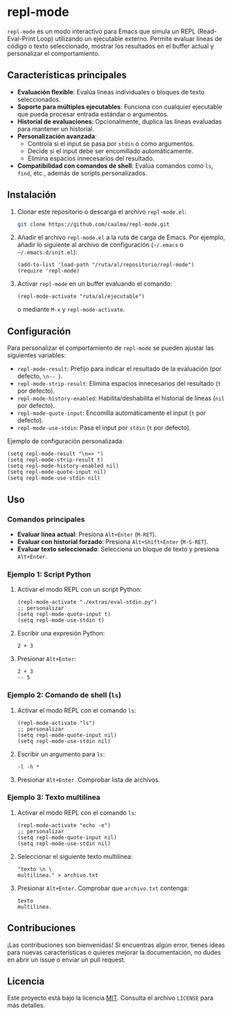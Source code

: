 # repl-mode

`repl-mode` es un modo interactivo para Emacs que simula un REPL (Read-Eval-Print Loop) utilizando un ejecutable externo. Permite evaluar líneas de código o texto seleccionado, mostrar los resultados en el buffer actual y personalizar el comportamiento.

## Características principales

- **Evaluación flexible**: Evalúa líneas individuales o bloques de texto seleccionados.
- **Soporte para múltiples ejecutables**: Funciona con cualquier ejecutable que pueda procesar entrada estándar o argumentos.
- **Historial de evaluaciones**: Opcionalmente, duplica las líneas evaluadas para mantener un historial.
- **Personalización avanzada**:
  - Controla si el input se pasa por `stdin` o como argumentos.
  - Decide si el input debe ser encomillado automáticamente.
  - Elimina espacios innecesarios del resultado.
- **Compatibilidad con comandos de shell**: Evalúa comandos como `ls`, `find`, etc., además de scripts personalizados.

## Instalación

1. Clonar este repositorio o descarga el archivo `repl-mode.el`:
   ```bash
   git clone https://github.com/caalma/repl-mode.git
   ```

2. Añadir el archivo `repl-mode.el` a la ruta de carga de Emacs. Por ejemplo, añadir lo siguiente al archivo de configuración (`~/.emacs` o `~/.emacs.d/init.el`):
   ```elisp
   (add-to-list 'load-path "/ruta/al/repositorio/repl-mode")
   (require 'repl-mode)
   ```

3. Activar `repl-mode` en un buffer evaluando el comando:
   ```elisp
   (repl-mode-activate "ruta/al/ejecutable")
   ```
   o mediante `M-x` y `repl-mode-activate`.

## Configuración

Para personalizar el comportamiento de `repl-mode` se pueden ajustar las siguientes variables:

- `repl-mode-result`: Prefijo para indicar el resultado de la evaluación (por defecto, `\n-- `).
- `repl-mode-strip-result`: Elimina espacios innecesarios del resultado (`t` por defecto).
- `repl-mode-history-enabled`: Habilita/deshabilita el historial de líneas (`nil` por defecto).
- `repl-mode-quote-input`: Encomilla automáticamente el input (`t` por defecto).
- `repl-mode-use-stdin`: Pasa el input por `stdin` (`t` por defecto).

Ejemplo de configuración personalizada:
```elisp
(setq repl-mode-result "\n=> ")
(setq repl-mode-strip-result t)
(setq repl-mode-history-enabled nil)
(setq repl-mode-quote-input nil)
(setq repl-mode-use-stdin nil)
```

## Uso

### Comandos principales

- **Evaluar línea actual**: Presiona `Alt+Enter` (`M-RET`).
- **Evaluar con historial forzado**: Presiona `Alt+Shift+Enter` (`M-S-RET`).
- **Evaluar texto seleccionado**: Selecciona un bloque de texto y presiona `Alt+Enter`.

### Ejemplo 1: Script Python

1. Activar el modo REPL con un script Python:
   ```elisp
   (repl-mode-activate "./extras/eval-stdin.py")
   ;; personalizar
   (setq repl-mode-quote-input t)
   (setq repl-mode-use-stdin t)
   ```

2. Escribir una expresión Python:
   ```
   2 + 3
   ```

3. Presionar `Alt+Enter`:
   ```
   2 + 3
   -- 5
   ```

### Ejemplo 2: Comando de shell (`ls`)

1. Activar el modo REPL con el comando `ls`:
   ```elisp
   (repl-mode-activate "ls")
   ;; personalizar
   (setq repl-mode-quote-input nil)
   (setq repl-mode-use-stdin nil)
   ```

2. Escribir un argumento para `ls`:
   ```
   -l -h *
   ```

3. Presionar `Alt+Enter`. Comprobar lista de archivos.

### Ejemplo 3: Texto multilínea

1. Activar el modo REPL con el comando `ls`:
   ```elisp
   (repl-mode-activate "echo -e")
   ;; personalizar
   (setq repl-mode-quote-input nil)
   (setq repl-mode-use-stdin nil)
   ```

2. Seleccionar el siguiente texto multilínea:
   ```
   "texto \n \
   multilinea." > archivo.txt
   ```

2. Presionar `Alt+Enter`. Comprobar que `archivo.txt` contenga:
   ```
   texto
   multilinea.
   ```

## Contribuciones

¡Las contribuciones son bienvenidas! Si encuentras algún error, tienes ideas para nuevas características o quieres mejorar la documentación, no dudes en abrir un issue o enviar un pull request.

## Licencia

Este proyecto está bajo la licencia [MIT](LICENSE). Consulta el archivo `LICENSE` para más detalles.
